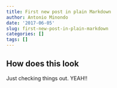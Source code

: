```yaml
---
title: First new post in plain Markdown
author: Antonio Minondo
date: '2017-06-05'
slug: first-new-post-in-plain-markdown
categories: []
tags: []
---
```



## How does this look

Just checking things out. YEAH!!
